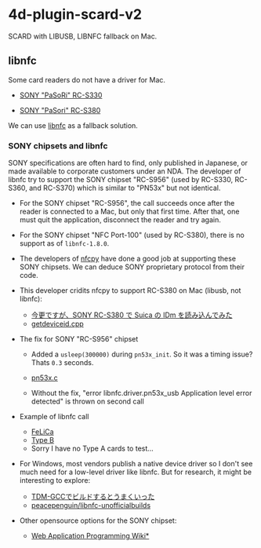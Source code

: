 # 4d-plugin-scard-v2
SCARD with LIBUSB, LIBNFC fallback on Mac.

## libnfc

Some card readers do not have a driver for Mac. 

* [SONY "PaSoRi" RC-S330](https://www.sony.jp/cat/products/RC-S330/)

* [SONY "PaSori" RC-S380](https://www.sony.co.jp/Products/felica/consumer/products/RC-S380.html)

We can use [libnfc](https://github.com/nfc-tools/libnfc) as a fallback solution.

### SONY chipsets and libnfc

SONY specifications are often hard to find, only published in Japanese, or made available to corporate customers under an NDA. The developer of libnfc try to support the SONY chipset "RC-S956" (used by RC-S330, RC-S360, and RC-S370) which is similar to "PN53x" but not identical. 

* For the SONY chipset "RC-S956", the call succeeds once after the reader is connected to a Mac, but only that first time. After that, one must quit the application, disconnect the reader and try again. 

* For the SONY chipset "NFC Port-100" (used by RC-S380), there is no support as of ``libnfc-1.8.0``.

* The developers of [nfcpy](https://github.com/nfcpy/nfcpy) have done a good job at supporting these SONY chipsets. We can deduce SONY proprietary protocol from their code.

* This developer cridits nfcpy to support RC-S380 on Mac (libusb, not libnfc):

  * [今更ですが、SONY RC-S380 で Suica の IDm を読み込んでみた](https://qiita.com/ysomei/items/32f366b61a7b631c4750)
  * [getdeviceid.cpp](https://github.com/ysomei/test_getnfcid/blob/master/getdeviceid.cpp)

* The fix for SONY "RC-S956" chipset

  * Added a ``usleep(300000)`` during ``pn53x_init``. So it was a timing issue? Thats ``0.3`` seconds.

  * [pn53x.c](https://github.com/miyako/4d-plugin-scard-v2/blob/master/SCARD-v2/patch/pn53x.c)
  
  * Without the fix, "error	libnfc.driver.pn53x_usb	Application level error detected" is thrown on second call

* Example of libnfc call

  * [FeLiCa](https://github.com/miyako/4d-plugin-scard-v2/blob/master/SCARD-v2/test/Project/Sources/Methods/TEST_002_NFC_F.4dm)
  * [Type B](https://github.com/miyako/4d-plugin-scard-v2/blob/master/SCARD-v2/test/Project/Sources/Methods/TEST_002_NFC_B.4dm)
  * Sorry I have no Type A cards to test...
  
* For Windows, most vendors publish a native device driver so I don't see much need for a low-level driver like libnfc. But for research, it might be interesting to explore:

  * [TDM-GCCでビルドするとうまくいった](https://hiro99ma.blogspot.com/2011/11/libnfctdm-gcc.html)
  * [peacepenguin/libnfc-unofficialbuilds](https://github.com/peacepenguin/libnfc-unofficialbuilds)

* Other opensource options for the SONY chipset:

  * [Web Application Programming Wiki*](https://wikiwiki.jp/webapp/NFC#d78a7e65)
  

